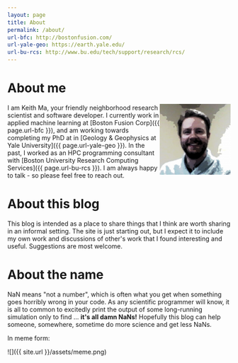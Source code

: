 ```yaml
---
layout: page
title: About
permalink: /about/
url-bfc: http://bostonfusion.com/
url-yale-geo: https://earth.yale.edu/
url-bu-rcs: http://www.bu.edu/tech/support/research/rcs/
---
```


# About me

<img align="right" width="160" height="160" src="/assets/me.png" />

I am Keith Ma, your friendly neighborhood research scientist and software
developer. I currently work in applied machine learning at [Boston Fusion Corp]({{ page.url-bfc }}),
and am working towards completing my PhD at in [Geology & Geophysics at Yale University]({{ page.url-yale-geo }}).
In the past, I worked as an HPC programming consultant with [Boston University Research Computing Services]({{ page.url-bu-rcs }}).
I am always happy to talk - so please feel free to reach out.

# About this blog

This blog is intended as a place to share things that I think are worth sharing
in an informal setting. The site is just starting out, but I expect it to
include my own work and discussions of other's work that I found interesting
and useful. Suggestions are most welcome.

# About the name 

NaN means "not a number", which is often what you get when something goes
horribly wrong in your code. As any scientific programmer will know, it is all
to common to excitedly print the output of some long-running simulation only to
find ... **it's all damn NaNs!** Hopefully this blog can help someone,
somewhere, sometime do more science and get less NaNs. 

In meme form:

![]({{ site.url }}/assets/meme.png)
